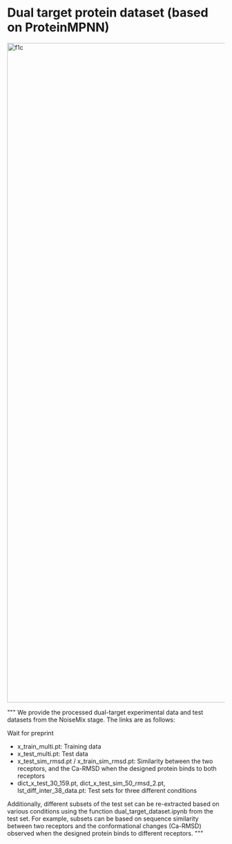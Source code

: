 # Dual target protein dataset (based on ProteinMPNN)

<img width="1527" alt="f1c" src="https://github.com/user-attachments/assets/9e48e8a3-9bc4-4091-b6e7-854d9e8a0af4" />

"""
We provide the processed dual-target experimental data and test datasets from the NoiseMix stage. 
The links are as follows:

Wait for preprint

- x_train_multi.pt: Training data
- x_test_multi.pt: Test data
- x_test_sim_rmsd.pt / x_train_sim_rmsd.pt: Similarity between the two receptors, and the Ca-RMSD when the designed protein binds to both receptors
- dict_x_test_30_159.pt, dict_x_test_sim_50_rmsd_2.pt, lst_diff_inter_38_data.pt: Test sets for three different conditions

Additionally, different subsets of the test set can be re-extracted based on various conditions using the function dual_target_dataset.ipynb from the test set. For example, subsets can be based on sequence similarity between two receptors and the conformational changes (Ca-RMSD) observed when the designed protein binds to different receptors.
"""

